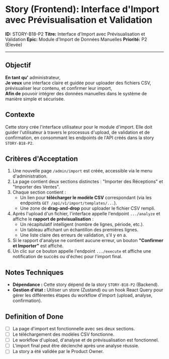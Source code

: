 # Story (Frontend): Interface d'Import avec Prévisualisation et Validation

**ID:** STORY-B18-P2
**Titre:** Interface d'Import avec Prévisualisation et Validation
**Epic:** Module d'Import de Données Manuelles
**Priorité:** P2 (Élevée)

---

## Objectif

**En tant qu'** administrateur,  
**Je veux** une interface claire et guidée pour uploader des fichiers CSV, prévisualiser leur contenu, et confirmer leur import,  
**Afin de** pouvoir intégrer des données manuelles dans le système de manière simple et sécurisée.

## Contexte

Cette story crée l'interface utilisateur pour le module d'import. Elle doit guider l'utilisateur à travers le processus d'upload, de validation et de confirmation, en consommant les endpoints de l'API créés dans la story `STORY-B18-P2`.

## Critères d'Acceptation

1.  Une nouvelle page `/admin/import` est créée, accessible via le menu d'administration.
2.  La page contient deux sections distinctes : "Importer des Réceptions" et "Importer des Ventes".
3.  Chaque section contient :
    -   Un lien pour **télécharger le modèle CSV** correspondant (via les endpoints `GET /api/v1/import/templates/...`).
    -   Une zone de **drag-and-drop** pour uploader le fichier CSV rempli.
4.  Après l'upload d'un fichier, l'interface appelle l'endpoint `.../analyze` et affiche le **rapport de prévisualisation** :
    -   Un récapitulatif intelligent (nombre de lignes, période, etc.).
    -   Un tableau affichant un échantillon des premières lignes.
    -   Une liste claire des erreurs de validation, s'il y en a.
5.  Si le rapport d'analyse ne contient aucune erreur, un bouton **"Confirmer et Importer"** est affiché.
6.  Un clic sur ce bouton appelle l'endpoint `.../execute` et affiche une notification de succès ou d'échec pour l'import final.

## Notes Techniques

-   **Dépendance :** Cette story dépend de la story `STORY-B18-P2` (Backend).
-   **Gestion d'état :** Utiliser un store (Zustand) ou un hook React Query pour gérer les différentes étapes du workflow d'import (upload, analyse, confirmation).

## Definition of Done

- [ ] La page d'import est fonctionnelle avec ses deux sections.
- [ ] Le téléchargement des modèles CSV fonctionne.
- [ ] Le workflow d'upload, d'analyse et de prévisualisation est fonctionnel.
- [ ] L'import final peut être déclenché après une analyse réussie.
- [ ] La story a été validée par le Product Owner.
